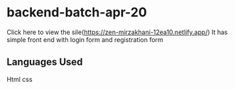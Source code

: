# backend-batch-apr-20
Click here to view the sile(https://zen-mirzakhani-12ea10.netlify.app/)
It has simple front end with login form and registration form 
## Languages Used
Html
css
